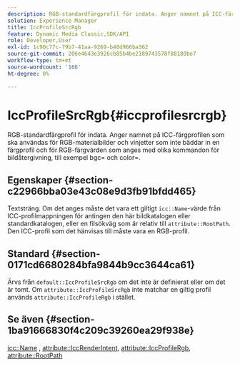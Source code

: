 ```yaml
---
description: RGB-standardfärgprofil för indata. Anger namnet på ICC-färgprofilen som ska användas för RGB-materialbilder och vinjetter som inte bäddar in en färgprofil och för RGB-färgvärden som anges med olika kommandon för bildåtergivning, till exempel bgc= och color=.
solution: Experience Manager
title: IccProfileSrcRgb
feature: Dynamic Media Classic,SDK/API
role: Developer,User
exl-id: 1c90c77c-79b7-41aa-9269-b48d966ba362
source-git-commit: 206e4643e3926cb85b4be2189743578f88180be7
workflow-type: tm+mt
source-wordcount: '166'
ht-degree: 0%

---
```


# IccProfileSrcRgb{#iccprofilesrcrgb}

RGB-standardfärgprofil för indata. Anger namnet på ICC-färgprofilen som ska användas för RGB-materialbilder och vinjetter som inte bäddar in en färgprofil och för RGB-färgvärden som anges med olika kommandon för bildåtergivning, till exempel bgc= och color=.

## Egenskaper {#section-c22966bba03e43c08e9d3fb91bfdd465}

Textsträng. Om det anges måste det vara ett giltigt `icc::Name`-värde från ICC-profilmappningen för antingen den här bildkatalogen eller standardkatalogen, eller en filsökväg som är relativ till `attribute::RootPath`. Den ICC-profil som det hänvisas till måste vara en RGB-profil.

## Standard {#section-0171cd6680284bfa9844b9cc3644ca61}

Ärvs från `default::IccProfileSrcRgb` om det inte är definierat eller om det är tomt. Om `attribute::IccProfileSrcRgb` inte matchar en giltig profil används `attribute::IccProfileRgb` i stället.

## Se även {#section-1ba91666830f4c209c39260ea29f938e}

[icc::Name](../../../../../ir-api/material-cat/image-rendering-api-ref/c-ir-material-catalog/c-ir-icc-profile-map-reference/r-ir-name-icc.md#reference-7a293ede360e433782575f8f6a562ac2) ,  [attribute::IccRenderIntent](../../../../../ir-api/material-cat/image-rendering-api-ref/c-ir-material-catalog/c-ir-attributes-reference/r-ir-iccrenderintent.md#reference-3b80b7a4c25545a593c5076f318b5c40),  [attribute::IccProfileRgb](../../../../../ir-api/material-cat/image-rendering-api-ref/c-ir-material-catalog/c-ir-attributes-reference/r-ir-iccprofilergb.md#reference-cdaad25b155646ffa382d722fd324b30),  [attribute::RootPath](../../../../../ir-api/material-cat/image-rendering-api-ref/c-ir-material-catalog/c-ir-attributes-reference/r-ir-rootpath.md#reference-a4d7c96b62e14fcbad1740c702f160f3)
